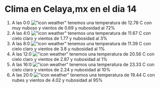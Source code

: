 # Clima en Celaya,mx en el dia 14

1. A las 0:0 !["icon weather"](http://openweathermap.org/img/w/04n.png) tenemos una temperatura de 12.78 C con muy nuboso y  vientos de 0.69 y nubosidad al 72%
1. A las 4:0 !["icon weather"](http://openweathermap.org/img/w/01n.png) tenemos una temperatura de 11.67 C con cielo claro y  vientos de 1.77 y nubosidad al 3%
1. A las 8:0 !["icon weather"](http://openweathermap.org/img/w/01d.png) tenemos una temperatura de 11.39 C con cielo claro y  vientos de 3.8 y nubosidad al 1%
1. A las 12:0 !["icon weather"](http://openweathermap.org/img/w/01d.png) tenemos una temperatura de 20.56 C con cielo claro y  vientos de 2.87 y nubosidad al 1%
1. A las 16:0 !["icon weather"](http://openweathermap.org/img/w/01d.png) tenemos una temperatura de 23.33 C con cielo claro y  vientos de 2.24 y nubosidad al 10%
1. A las 20:0 !["icon weather"](http://openweathermap.org/img/w/04n.png) tenemos una temperatura de 19.44 C con nubes y  vientos de 4.02 y nubosidad al 95%
